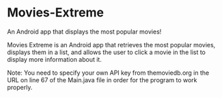 # Movies-Extreme
An Android app that displays the most popular movies!

Movies Extreme is an Android app that retrieves the most popular movies, displays them in a list,
and allows the user to click a movie in the list to display more information about it.

Note: You need to specify your own API key from themoviedb.org in the URL on line 67 of the Main.java file in order for the program 
to work properly.
